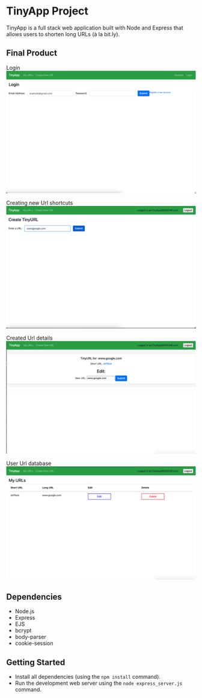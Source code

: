 # TinyApp Project

TinyApp is a full stack web application built with Node and Express that allows users to shorten long URLs (à la bit.ly).

## Final Product
Login
![image](https://github.com/arie139/tinyApp/blob/main/READMEimg/login.png?raw=true)

Creating new Url shortcuts
![image](https://github.com/arie139/tinyApp/blob/main/READMEimg/create_url.png?raw=true)

Created Url details
![image](https://github.com/arie139/tinyApp/blob/main/READMEimg/create_url_details.png?raw=true)

User Url database
![image](https://github.com/arie139/tinyApp/blob/main/READMEimg/user_urls.png?raw=true)


## Dependencies

- Node.js
- Express
- EJS
- bcrypt
- body-parser
- cookie-session

## Getting Started

- Install all dependencies (using the `npm install` command).
- Run the development web server using the `node express_server.js` command.
